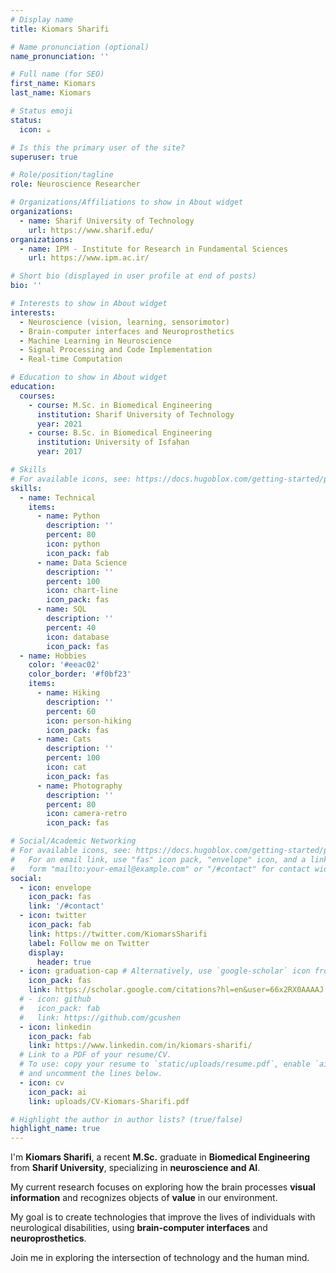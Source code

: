 ```yaml
---
# Display name
title: Kiomars Sharifi

# Name pronunciation (optional)
name_pronunciation: ''

# Full name (for SEO)
first_name: Kiomars
last_name: Kiomars

# Status emoji
status:
  icon: ☕️

# Is this the primary user of the site?
superuser: true

# Role/position/tagline
role: Neuroscience Researcher

# Organizations/Affiliations to show in About widget
organizations:
  - name: Sharif University of Technology
    url: https://www.sharif.edu/
organizations:
  - name: IPM - Institute for Research in Fundamental Sciences
    url: https://www.ipm.ac.ir/

# Short bio (displayed in user profile at end of posts)
bio: ''

# Interests to show in About widget
interests:
  - Neuroscience (vision, learning, sensorimotor)
  - Brain-computer interfaces and Neuroprosthetics
  - Machine Learning in Neuroscience
  - Signal Processing and Code Implementation
  - Real-time Computation

# Education to show in About widget
education:
  courses:
    - course: M.Sc. in Biomedical Engineering
      institution: Sharif University of Technology
      year: 2021
    - course: B.Sc. in Biomedical Engineering
      institution: University of Isfahan
      year: 2017

# Skills
# For available icons, see: https://docs.hugoblox.com/getting-started/page-builder/#icons
skills:
  - name: Technical
    items:
      - name: Python
        description: ''
        percent: 80
        icon: python
        icon_pack: fab
      - name: Data Science
        description: ''
        percent: 100
        icon: chart-line
        icon_pack: fas
      - name: SQL
        description: ''
        percent: 40
        icon: database
        icon_pack: fas
  - name: Hobbies
    color: '#eeac02'
    color_border: '#f0bf23'
    items:
      - name: Hiking
        description: ''
        percent: 60
        icon: person-hiking
        icon_pack: fas
      - name: Cats
        description: ''
        percent: 100
        icon: cat
        icon_pack: fas
      - name: Photography
        description: ''
        percent: 80
        icon: camera-retro
        icon_pack: fas

# Social/Academic Networking
# For available icons, see: https://docs.hugoblox.com/getting-started/page-builder/#icons
#   For an email link, use "fas" icon pack, "envelope" icon, and a link in the
#   form "mailto:your-email@example.com" or "/#contact" for contact widget.
social:
  - icon: envelope
    icon_pack: fas
    link: '/#contact'
  - icon: twitter
    icon_pack: fab
    link: https://twitter.com/KiomarsSharifi
    label: Follow me on Twitter
    display:
      header: true
  - icon: graduation-cap # Alternatively, use `google-scholar` icon from `ai` icon pack
    icon_pack: fas
    link: https://scholar.google.com/citations?hl=en&user=66x2RX0AAAAJ
  # - icon: github
  #   icon_pack: fab
  #   link: https://github.com/gcushen
  - icon: linkedin
    icon_pack: fab
    link: https://www.linkedin.com/in/kiomars-sharifi/
  # Link to a PDF of your resume/CV.
  # To use: copy your resume to `static/uploads/resume.pdf`, enable `ai` icons in `params.yaml`,
  # and uncomment the lines below.
  - icon: cv
    icon_pack: ai
    link: uploads/CV-Kiomars-Sharifi.pdf

# Highlight the author in author lists? (true/false)
highlight_name: true
---
```


  I'm **Kiomars Sharifi**, a recent **M.Sc.** graduate in **Biomedical Engineering** from **Sharif University**, specializing in **neuroscience and AI**.

  My current research focuses on exploring how the brain processes **visual information** and recognizes objects of **value** in our environment.

  My goal is to create technologies that improve the lives of individuals with neurological disabilities, using **brain-computer interfaces** and **neuroprosthetics**.

  Join me in exploring the intersection of technology and the human mind.
